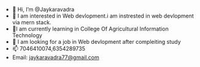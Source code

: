 - 👋 Hi, I’m @Jaykaravadra 
- 👀 I am interested in Web devlopment.i am instrested in web devlopment via mern stack.
- 🌱I am currently learning in College Of Agricultural Information Technology
- 💞️ I am looking for a job in Web devlopment after compleiting study
- 📫 7046410074,6354289735 
- Email: jaykaravadra77@gmail.com

<!---
Here I Upload My Practice Projects.

--->







